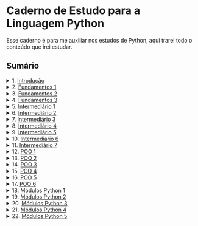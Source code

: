 # Caderno de Estudo para a Linguagem Python

Esse caderno é para me auxiliar nos estudos de Python, aqui trarei todo o conteúdo que irei estudar.

## Sumário

<details>
<summary>1. <a href="./doc/introducao.md">Introdução</a></summary>

### Resumo:
A introdução aborda a história e as principais características da linguagem Python, incluindo:
- **História:** Criada por Guido van Rossum em 1991, com foco em simplicidade e legibilidade.
- **Características principais:**
  - Sintaxe simples e intuitiva.
  - Versatilidade para diversas áreas, como desenvolvimento web, ciência de dados e inteligência artificial.
  - Linguagem interpretada, orientada a objetos e multiplataforma.
  - Grande comunidade e ecossistema rico de bibliotecas e frameworks.
- **Zen of Python.**

[Clique aqui para acessar o conteúdo completo.](./doc/introducao.md)

</details>

<details>
<summary>2. <a href="./doc/fundamentos1.md">Fundamentos 1</a></summary>

### Resumo:
O arquivo **Fundamentos 1** apresenta os conceitos básicos da linguagem Python, incluindo:
1. **Função `print()`:** Como exibir informações na tela, com exemplos de uso de `sep` e `end`.
2. **Tipos de Dados:** Tipos primitivos (`int`, `float`, `str`, `bool`) e conversões entre tipos.
3. **Operadores Aritméticos:** Operações matemáticas básicas, como soma, subtração, divisão, potência, etc.
4. **Variáveis:** Como declarar e usar variáveis em Python.
5. **Operações com Strings:** Concatenar, repetir e fatiar strings.
6. **Função `input()`:** Captura de entrada do usuário e conversão de dados.
7. **Métodos de Strings:** Métodos úteis para manipulação de strings, como `.lower()`, `.upper()`, `.replace()`, `.split()`, entre outros.
8. **Formatação de Strings:**
   - **Com `f-strings`:** Inserção de variáveis e expressões diretamente em strings.
   - **Com `.format()`:** Substituição de placeholders em strings.
   - **Com `%`:** Interpolação de strings usando especificadores de formato.

[Clique aqui para acessar o conteúdo completo.](./doc/fundamentos1.md)

</details>

<details>
<summary>3. <a href="./doc/fundamentos2.md">Fundamentos 2</a></summary>

### Resumo:
O arquivo **Fundamentos 2** aprofunda os conceitos da linguagem Python, abordando:
1. **Blocos de Código e Condicionais:** Uso de `if`, `elif` e `else` para controle de fluxo.
2. **Operadores de Comparação:** Comparações entre valores, como `>`, `<`, `==`, etc.
3. **Operadores Lógicos:** Combinação de condições com `and`, `or` e `not`.
4. **Operadores de Associação:** Verificação de pertencimento com `in` e `not in`.
5. **Interpolação de Strings:** Formatação de strings com `%`.
6. **Fatiamento de Strings:** Acesso a partes específicas de strings com `[início:fim:passo]`.
7. **Função `len`:** Contagem de caracteres em strings.
8. **Bloco `try` e `except`:** Tratamento de exceções e boas práticas.
9. **Variáveis e Constantes:** Convenções e boas práticas para reduzir a complexidade do código.
10. **Flag, `is`, `is not` e `None`:** Controle de estados e comparação de identidade de objetos.
11. **Função `id`:** Identificação única de objetos na memória.

[Clique aqui para acessar o conteúdo completo.](./doc/fundamentos2.md)

</details>

<details>
<summary>4. <a href="./doc/fundamentos3.md">Fundamentos 3</a></summary>

### Resumo:
O arquivo **Fundamentos 3** explora conceitos intermediários e avançados da linguagem Python, incluindo:
1. **Estruturas de Repetição:**
   - Uso do `while` e `break` para criar laços de repetição.
   - Boas práticas com `while`.
2. **Operadores de Atribuição com Operadores Aritméticos:**
   - Operadores como `+=`, `-=`, `*=`, etc.
   - Exemplos práticos de uso.
3. **Estruturas de Repetição com `for` e `range`:**
   - Iteração com `for` e como ele funciona internamente.
   - Uso de `enumerate` e `zip` para iterar sobre iteráveis.
4. **Introdução às Listas Mutáveis:**
   - Métodos úteis como `append`, `insert`, `pop`, `del`, `clear`, `extend`, e concatenação.
   - Cuidados com tipos mutáveis.
   - Iteração com `for in` em listas.
5. **Imprecisão de Números de Ponto Flutuante:**
   - Problemas de precisão com ponto flutuante.
   - Uso de `round` e `decimal.Decimal` para maior precisão.
6. **Métodos Úteis de Strings:**
   - Métodos como `split`, `join` e `strip`.
   - Exemplos práticos de manipulação de strings.
7. **Listas Dentro de Listas (Iteráveis Dentro de Iteráveis):**
   - Acessando elementos em listas aninhadas.
   - Iteração sobre listas de listas.
8. **Detalhes sobre o Interpretador do Python:**
   - Comandos úteis como `python mod.py`, `python -m`, `python -c`, etc.

[Clique aqui para acessar o conteúdo completo.](./doc/fundamentos3.md)

</details>

<details>
<summary>5. <a href="./doc/intermediario1.md">Intermediário 1</a></summary>

### Resumo:
O arquivo **Intermediário 1** aprofunda os conceitos de funções em Python, abordando:
1. **Introdução às Funções (`def`) em Python:**
   - Definição de funções.
   - Parâmetros e argumentos.
   - Valores padrão para parâmetros.
2. **Argumentos Nomeados e Posicionais:**
   - Diferença entre argumentos posicionais e nomeados.
   - Mistura de argumentos posicionais e nomeados.
3. **Valores Padrão para Parâmetros:**
   - Uso de valores padrão e `None` como valor padrão.
   - Refatoração de código com valores padrão.
4. **Escopo de Funções e Módulos:**
   - Diferença entre escopo global e local.
   - Uso da palavra-chave `global`.
5. **Retorno de Valores das Funções (`return`):**
   - Uso do `return` para retornar valores.
   - Retorno de múltiplos valores.
6. **Argumentos Não Nomeados com `*args`:**
   - Empacotamento e desempacotamento de argumentos.
   - Comparação com a função `sum`.
7. **Higher Order Functions e First-Class Functions:**
   - Diferença entre Higher Order Functions e First-Class Functions.
   - Exemplos práticos.
8. **Closure e Funções que Retornam Outras Funções:**
   - O que é uma closure.
   - Funções que retornam outras funções.
   - Exemplos práticos de closures.

[Clique aqui para acessar o conteúdo completo.](./doc/intermediario1.md)

</details>

<details>
<summary>6. <a href="./doc/intermediario2.md">Intermediário 2</a></summary>

### Resumo:
O arquivo **Intermediário 2** explora conceitos avançados de dicionários e conjuntos em Python, incluindo:
1. **Introdução ao Tipo de Dados `dict` - Dicionários em Python:**
   - O que são dicionários.
   - Criando e acessando valores em dicionários.
   - Iterando sobre dicionários.
2. **Manipulando Chaves e Valores em Dicionários:**
   - Adicionando, atualizando e removendo valores.
   - Verificando a existência de chaves.
3. **Métodos Úteis nos Dicionários Python (`dict`):**
   - Métodos como `setdefault`, `pop`, `popitem`, `update`, entre outros.
4. **Shallow Copy vs Deep Copy em Dados Mutáveis:**
   - Diferença entre cópia rasa e cópia profunda.
   - Exemplos práticos com `copy()` e `copy.deepcopy()`.
5. **Introdução ao Tipo `set` em Python (Conjuntos):**
   - O que são sets.
   - Criando e manipulando sets.
6. **Peculiaridades do Tipo Mutável `set`:**
   - Características como valores únicos e ausência de índices.
7. **Métodos Úteis do Tipo `set`:**
   - Métodos como `add`, `update`, `discard`, entre outros.
8. **Operadores Importantes para o Tipo `set`:**
   - Operadores como união (`|`), interseção (`&`), diferença (`-`), e diferença simétrica (`^`).
9. **Exemplos de Uso do Tipo `set`:**
   - Remoção de duplicados.
   - Aplicações práticas como jogos e validações.

[Clique aqui para acessar o conteúdo completo.](./doc/intermediario2.md)

</details>

<details>
<summary>7. <a href="./doc/intermediario3.md">Intermediário 3</a></summary>

### Resumo:
O arquivo **Intermediário 3** explora conceitos avançados de funções, comprehensions e manipulação de dados em Python, incluindo:
1. **Introdução à Função `lambda` (Função Anônima de Uma Linha):**
   - O que é uma função `lambda`.
   - Criando funções `lambda`.
   - Exemplos práticos com `lambda`.
2. **Funções Lambda Complexas:**
   - Funções `lambda` com retorno de outra função.
   - Funções `lambda` com múltiplos argumentos.
   - Funções `lambda` com `*args`.
3. **Empacotamento e Desempacotamento de Dicionários:**
   - Troca de valores com empacotamento.
   - Desempacotamento de dicionários.
4. **Uso de `*args` e `**kwargs`:**
   - O que são `*args` e `**kwargs`.
   - Exemplos práticos com `*args` e `**kwargs`.
5. **Introdução à List Comprehension:**
   - O que é List Comprehension.
   - Criando listas com List Comprehension.
   - Exemplos práticos.
6. **Mapeamento de Dados em List Comprehension:**
   - O que é mapeamento de dados.
   - Mapeamento com List Comprehension.
   - Exemplos práticos com condições.
7. **Filtro de Dados em List Comprehension (`filter`):**
   - O que é filtro de dados.
   - Filtrando dados com List Comprehension.
   - Exemplos práticos com condições.
8. **List Comprehension com Mais de Um `for`:**
   - O que é List Comprehension com múltiplos `for`.
   - Criando listas com múltiplos `for`.
   - Exemplos práticos com múltiplos `for`.
9. **Dictionary Comprehension e Set Comprehension:**
   - O que é Dictionary Comprehension.
   - O que é Set Comprehension.
   - Exemplos práticos.
10. **Função `isinstance()` - Para Saber se um Objeto é de Determinado Tipo:**
    - O que é a função `isinstance()`.
    - Usando `isinstance()` com tipos simples.
    - Usando `isinstance()` com múltiplos tipos.
    - Exemplos práticos.
11. **Valores Truthy e Falsy:**
    - O que são valores Truthy e Falsy.
    - Exemplos de valores Truthy e Falsy.
12. **Tipos Mutáveis e Imutáveis:**
    - O que são tipos mutáveis e imutáveis.
    - Exemplos de tipos mutáveis e imutáveis.
13. **Funções `dir`, `hasattr` e `getattr`:**
    - O que é a função `dir`.
    - O que é a função `hasattr`.
    - O que é a função `getattr`.
    - Exemplos práticos.
14. **Generator Expression, Iterables e Iterators:**
    - O que são iterables.
    - O que são iterators.
    - O que são generator expressions.
    - Diferença entre List Comprehension e Generator Expression.
    - Exemplos práticos.

[Clique aqui para acessar o conteúdo completo.](./doc/intermediario3.md)

</details>

<details>
<summary>8. <a href="./doc/intermediario4.md">Intermediário 4</a></summary>

### Resumo:
O arquivo **Intermediário 4** aprofunda conceitos sobre generators, tratamento de exceções e lançamento de erros em Python, incluindo:
1. **Introdução às Generator Functions em Python:**
   - O que são Generator Functions.
   - Como criar uma Generator Function.
   - Diferença entre Generator Functions e Generator Expressions.
   - Exemplos práticos.
2. **Yield from em Generator Functions:**
   - O que é `yield from`.
   - Como usar `yield from`.
   - Vantagens do `yield from`.
   - Exemplos práticos.
3. **Try e Except para Tratar Exceções:**
   - O que é o bloco `try` e `except`.
   - Tratando exceções específicas.
   - Capturando detalhes da exceção.
   - Exemplos práticos.
4. **Try, Except, Else e Finally:**
   - O que é o bloco `try`, `except`, `else` e `finally`.
   - Como usar `else` e `finally`.
   - Exemplos práticos.
5. **Built-in Exceptions:**
   - O que são Built-in Exceptions.
   - Exemplos de Built-in Exceptions.
6. **Raise - Lançando Exceções (Erros):**
   - O que é o `raise`.
   - Como usar o `raise`.
   - Tratando exceções lançadas com `raise`.
   - Exemplos práticos.

[Clique aqui para acessar o conteúdo completo.](./doc/intermediario4.md)

</details>

<details>
<summary>9. <a href="./doc/intermediario5.md">Intermediário 5</a></summary>

### Resumo:
O arquivo **Intermediário 5** explora conceitos avançados relacionados a módulos, pacotes e variáveis em Python, incluindo:
1. **Módulos - Import, From, As e *:**
   - O que são módulos.
   - Formas de importar módulos (completo, parcial, com alias e `*`).
   - Boas práticas ao importar módulos.
2. **Modularização - Entendendo os Seus Próprios Módulos e `sys.path`:**
   - O que é modularização.
   - Como o Python encontra módulos.
   - O papel do `__main__`.
   - Usando `sys.path` para personalizar caminhos.
3. **Como Importar Coisas do Seu Próprio Módulo (Ponto de Vista do `__main__`):**
   - Diferença entre o módulo principal e módulos importados.
   - Importação de módulos próprios.
   - Boas práticas ao importar de módulos próprios.
4. **Recarregando Módulos, `importlib` e Singleton:**
   - O que é recarregar módulos.
   - Usando `importlib.reload`.
   - O conceito de Singleton em módulos.
   - Boas práticas ao recarregar módulos.
5. **Introdução aos Packages (Pacotes) em Python:**
   - O que são packages.
   - Estrutura de um package.
   - Importando de packages.
   - O papel do arquivo `__init__.py`.
6. **O Ponto de Vista do `__main__` em Módulos e Pacotes:**
   - Como o `__main__` pode confundir.
   - Exemplos práticos para entender o comportamento do `__main__`.
7. **O Arquivo `__init__.py` nos Packages:**
   - O que é o `__init__.py`.
   - Usando o `__init__.py` para inicializar packages.
   - Exemplos práticos.
8. **Variáveis Livres e `nonlocal` (locals, globals):**
   - O que são variáveis livres.
   - O uso da palavra-chave `nonlocal`.
   - Funções `globals()` e `locals()`.
   - Exemplos práticos com variáveis livres e `nonlocal`.

[Clique aqui para acessar o conteúdo completo.](./doc/intermediario5.md)

</details>

<details>
<summary>10. <a href="./doc/intermediario6.md">Intermediário 6</a></summary>

### Resumo:
O arquivo **Intermediário 6** explora conceitos avançados de Python, incluindo decoradores, iteradores e funções recursivas, abordando:
1. **Variáveis Livres e `nonlocal` (locals, globals):**
   - O que são variáveis livres.
   - O que é a palavra-chave `nonlocal`.
   - Uso das funções `globals()` e `locals()`.
   - Exemplos práticos com variáveis livres e `nonlocal`.
2. **Funções Decoradoras e Decoradores:**
   - O que são funções decoradoras.
   - O que são decoradores e como usá-los com `@` (syntax sugar).
   - Exemplos práticos de criação e uso de decoradores.
3. **Decoradores com Parâmetros:**
   - O que são decoradores com parâmetros.
   - Como criar decoradores com parâmetros.
   - Vantagens dos decoradores com parâmetros.
4. **Ordem de Aplicação dos Decoradores:**
   - O que são decoradores empilhados.
   - Como funciona a ordem de aplicação.
   - Dicas para trabalhar com decoradores empilhados.
5. **Count é um Iterador Sem Fim (itertools):**
   - O que é `itertools.count`.
   - Diferença entre `count` e `range`.
   - Vantagens de usar `itertools.count`.
6. **Combinations, Permutations e Product - Itertools:**
   - O que são combinações, permutações e produto cartesiano.
   - Diferenças entre combinações, permutações e produto.
   - Exemplos práticos e vantagens de usar itertools.
7. **Groupby - Agrupando Valores (itertools):**
   - O que é `groupby`.
   - Como funciona o agrupamento com `groupby`.
   - Exemplos práticos e vantagens de usar `groupby`.
8. **Map, Partial, GeneratorType e Esgotamento de Iterators:**
   - O que é `map` e como usá-lo.
   - O que é `partial` e como criar funções parciais.
   - O que é `GeneratorType` e como verificar se um objeto é um generator.
   - Esgotamento de iteradores e como lidar com isso.
9. **Filter é um Filtro Funcional:**
   - O que é `filter` e como funciona.
   - Exemplos práticos de uso do `filter`.
   - Vantagens de usar `filter`.
10. **Reduce - Faz a Redução de um Iterável em um Valor:**
    - O que é `reduce` e como funciona.
    - Exemplos práticos de uso do `reduce`.
    - Vantagens e alternativas ao `reduce`.
11. **Funções Recursivas e Recursividade:**
    - O que são funções recursivas.
    - Elementos de uma função recursiva (caso base e caso recursivo).
    - Cuidados com funções recursivas (Stack Overflow e limite de recursão).
    - Exemplos práticos, como o cálculo de fatorial.

[Clique aqui para acessar o conteúdo completo.](./doc/intermediario6.md)

</details>

<details>
<summary>11. <a href="./doc/intermediario7.md">Intermediário 7</a></summary>

### Resumo:
O arquivo **Intermediário 7** aborda conceitos avançados de manipulação de arquivos, ambientes virtuais e boas práticas em Python, incluindo:
1. **O Que São Ambientes Virtuais em Python:**
   - O que é um ambiente virtual.
   - Por que usar ambientes virtuais.
   - Criando, ativando e desativando ambientes virtuais com `venv`.
   - Boas práticas ao usar ambientes virtuais.
2. **Pip - Instalando Pacotes e Bibliotecas:**
   - O que é o `pip`.
   - Comandos básicos para instalar, atualizar e desinstalar pacotes.
   - Congelando dependências com `pip freeze`.
   - Boas práticas ao usar o `pip`.
3. **Criando e Usando um `requirements.txt`:**
   - O que é o `requirements.txt`.
   - Criando e instalando dependências a partir do arquivo.
   - Boas práticas com o `requirements.txt`.
4. **Criando Arquivos com Python + Context Manager `with`:**
   - O que é a função `open` e modos de abertura de arquivos.
   - Usando o Context Manager `with` para manipular arquivos.
   - Métodos úteis do `TextIOWrapper` (`write`, `read`, `writelines`, etc.).
   - Operações com os módulos `os` e `json` para manipulação de arquivos e dados estruturados.
5. **Problema dos Parâmetros Mutáveis em Funções Python:**
   - O que são parâmetros mutáveis.
   - Problemas ao usar objetos mutáveis como valores padrão.
   - Como evitar o problema com `None`.
   - Exemplos práticos e boas práticas.
6. **Positional-Only Parameters (/) e Keyword-Only Arguments (*):**
   - O que são Positional-Only Parameters (`/`).
   - O que são Keyword-Only Arguments (`*`).
   - Exemplos práticos de uso.
   - Vantagens de usar `/` e `*` para maior clareza e controle.

[Clique aqui para acessar o conteúdo completo.](./doc/intermediario7.md)

</details>

<details>
<summary>12. <a href="./doc/poo1.md">POO 1</a></summary>

### Resumo:
O arquivo **POO 1** introduz os principais conceitos de Programação Orientada a Objetos (POO) em Python, incluindo:
1. **Classes como Moldes para Objetos:**
   - O que são classes e instâncias.
   - Como criar objetos a partir de classes.
   - Convenção de nomes (PascalCase para classes).
2. **Método `__init__` (Inicializador de Atributos):**
   - Como inicializar atributos de instância.
   - Diferença entre atributos de instância e de classe.
3. **Métodos em Instâncias de Classes:**
   - Definição e uso de métodos.
   - O papel do `self`.
4. **Entendendo `self` em Classes Python:**
   - Como o `self` referencia a própria instância.
   - Diferença entre chamada por instância e por classe.
5. **Escopo da Classe e de Métodos:**
   - Diferença entre atributos de classe, de instância e variáveis locais.
6. **Mantendo Estados Dentro da Classe:**
   - Como usar atributos para manter o estado do objeto.
   - Exemplo prático com métodos que alteram o estado.
7. **Atributos de Classe:**
   - O que são e como são compartilhados entre instâncias.
   - Diferença entre atributos de classe e de instância.
8. **`__dict__` e `vars` para Atributos de Instância:**
   - Como inspecionar e manipular atributos dinamicamente.
9. **Curiosidades sobre Convenções de Nomes:**
   - Diferença entre PascalCase, camelCase e snake_case.
   - Convenções recomendadas para Python.

[Clique aqui para acessar o conteúdo completo.](./doc/poo1.md)

</details>

<details>
<summary>13. <a href="./doc/poo2.md">POO 2</a></summary>

### Resumo:
O arquivo **POO 2** aprofunda os conceitos de Programação Orientada a Objetos em Python, incluindo:
1. **Métodos de Classe (@classmethod) e Factory Methods:**
   - O que são métodos de classe.
   - Como definir e usar métodos de classe.
   - Factory methods para criar instâncias de formas alternativas.
2. **@staticmethod (Métodos Estáticos):**
   - O que são métodos estáticos.
   - Diferença entre métodos estáticos e funções comuns.
   - Quando usar métodos estáticos.
3. **method vs @classmethod vs @staticmethod:**
   - Diferença entre métodos de instância, de classe e estáticos.
   - Exemplos práticos e dicas de uso.
4. **@property - Um Getter no Modo Pythônico:**
   - Como criar getters usando o decorador @property.
   - Vantagens do uso pythônico.
   - Comparação com getters tradicionais.
5. **@property + @setter - Getter e Setter no Modo Pythônico:**
   - Como criar getters e setters elegantes e seguros.
   - Boas práticas para encapsulamento.
6. **Encapsulamento (public, _protected, __private):**
   - Convenções de acesso em Python.
   - Name mangling e exemplos práticos.
7. **Relações entre Classes: Associação, Agregação e Composição:**
   - O que são associação, agregação e composição.
   - Exemplos práticos de cada relação.
   - Diferenças e dicas de modelagem.
8. **Agregação - Python Orientado a Objetos:**
   - Relação de um para muitos com ciclo de vida independente.
   - Exemplo prático de agregação.
9. **Composição - Python Orientado a Objeto:**
   - Relação forte de dependência entre objetos.
   - Diferença entre agregação e composição.
   - Exemplo prático de composição.

[Clique aqui para acessar o conteúdo completo.](./doc/poo2.md)

</details>

<details>
<summary>14. <a href="./doc/poo3.md">POO 3</a></summary>

### Resumo:
O arquivo **POO 3** aprofunda ainda mais os conceitos de Programação Orientada a Objetos em Python, incluindo:
1. **Herança Simples - Python Orientado a Objetos:**
   - O que é herança.
   - Diferença entre herança e composição.
   - Termos importantes (superclasse, subclasse, etc.).
   - Exemplo prático e dicas de uso.
2. **super() e a Sobreposição de Membros:**
   - O que é `super()` e como utilizá-lo.
   - Sobreposição (override) de métodos e atributos.
   - Ordem de Resolução de Métodos (MRO).
   - Exemplo prático e boas práticas.
3. **Herança Múltipla - Python Orientado a Objetos:**
   - O que é herança múltipla.
   - Diferença entre herança simples e múltipla.
   - Ordem de Resolução de Métodos (MRO) em herança múltipla.
   - Exemplo prático e dicas de uso.
4. **Classes Abstratas - Abstract Base Class (abc):**
   - O que são classes abstratas.
   - Uso do decorador `@abstractmethod`.
   - Regras e exemplos práticos.
   - Dicas e boas práticas.
5. **@abstractmethod para Qualquer Método Decorado (@property, setter, etc.):**
   - Como usar `@abstractmethod` com `@property`, setters, classmethods e staticmethods.
   - Exemplo prático e boas práticas.
6. **Polimorfismo, Assinatura de Métodos e Liskov Substitution Principle:**
   - O que é polimorfismo.
   - Assinatura de métodos e sobreposição (override).
   - Princípio da Substituição de Liskov (L do SOLID).
   - Exemplo prático e dicas de uso.
7. **Criando Exceptions em Python Orientado a Objetos:**
   - O que são exceções e como criar exceções personalizadas.
   - Levantando e relançando exceções.
   - Adicionando notas em exceções (Python 3.11+).
   - Exemplo prático e boas práticas.

[Clique aqui para acessar o conteúdo completo.](./doc/poo3.md)

</details>

<details>
<summary>15. <a href="./doc/poo4.md">POO 4</a></summary>

### Resumo:
O arquivo **POO 4** explora conceitos avançados de Programação Orientada a Objetos em Python, incluindo:
1. **Python Special Methods, Magic Methods ou Dunder Methods:**
   - O que são Dunder Methods (ou Magic Methods).
   - Principais Dunder Methods para representação, operadores matemáticos e comparação.
   - Exemplos práticos de uso.
2. **Python Dunder Methods `__repr__` e `__str__`:**
   - Diferença entre `__repr__` e `__str__`.
   - Como implementar e usar esses métodos.
   - Exemplos práticos e boas práticas.
3. **Dunder Methods para Operadores Matemáticos e Comparação:**
   - Personalizando operadores como `+`, `-`, `>`, `<`, etc.
   - Exemplos práticos de uso em classes personalizadas.
   - Dicas para manter o comportamento intuitivo.
4. **Métodos `__new__` e `__init__` em Classes Python:**
   - O que são os métodos `__new__` e `__init__`.
   - Diferença entre `__new__` (criação) e `__init__` (inicialização).
   - Exemplos práticos e boas práticas para uso.

[Clique aqui para acessar o conteúdo completo.](./doc/poo4.md)

</details>

<details>
<summary>16. <a href="./doc/poo5.md">POO 5</a></summary>

### Resumo:
O arquivo **POO 5** explora conceitos avançados de Programação Orientada a Objetos em Python, incluindo:
1. **Context Manager com Classes - Criando e Usando Gerenciadores de Contexto:**
   - O que é um Context Manager.
   - Implementação de `__enter__` e `__exit__`.
   - Tratamento de exceções no método `__exit__`.
   - Exemplo prático com classes personalizadas.
2. **Context Manager com `contextlib.contextmanager`:**
   - Uso do decorador `@contextmanager` para criar gerenciadores de contexto.
   - Diferença entre Context Managers com classes e com funções.
   - Tratamento de exceções e liberação de recursos.
   - Exemplo prático com funções decoradas.
3. **Funções Decoradoras e Decoradores com Classes:**
   - O que são decoradores e como usá-los com classes.
   - Adicionando métodos dinamicamente a classes com decoradores.
   - Exemplo prático de decoradores para adicionar `__repr__`.
4. **Funções Decoradoras e Decoradores com Métodos:**
   - Modificando o comportamento de métodos com decoradores.
   - Exemplo prático de decoradores para métodos específicos.
   - Dicas para criar decoradores reutilizáveis.
5. **Método Especial `__call__`:**
   - O que é o método especial `__call__`.
   - Transformando instâncias de classes em objetos "callables".
   - Exemplo prático de uso do método `__call__`.
6. **Classes Decoradoras (Decorator Classes):**
   - O que são classes decoradoras.
   - Como usar o método especial `__call__` para criar decoradores com estado.
   - Exemplo prático de classes decoradoras para modificar funções.

[Clique aqui para acessar o conteúdo completo.](./doc/poo5.md)

</details>

<details>
<summary>17. <a href="./doc/poo6.md">POO 6</a></summary>

### Resumo:
O arquivo **POO 6** explora conceitos avançados de Programação Orientada a Objetos em Python, incluindo:
1. **Teoria: Metaclasses em Python:**
   - O que são metaclasses.
   - Como funcionam as metaclasses.
   - Métodos importantes das metaclasses (`__new__` e `__call__`).
   - Exemplo prático e explicação detalhada.
   - Dicas e observações sobre o uso de metaclasses.
2. **`dir` e `help` + DocStrings:**
   - O que são `dir` e `help`.
   - O que são DocStrings e como usá-las.
   - Exemplos práticos de DocStrings em módulos, funções, classes e métodos.
   - Dicas e boas práticas para escrever DocStrings claras e objetivas.
3. **Enumerações (`enum.Enum`):**
   - O que são enumerações.
   - Características das enumerações em Python.
   - Como criar enumerações com `enum.Enum` e `enum.auto`.
   - Acessando membros e valores de enumerações.
   - Exemplo prático e boas práticas.
4. **Dataclasses - O Que São?:**
   - O que são dataclasses e por que usá-las.
   - Métodos especiais (`__init__` e `__post_init__`).
   - Configurações do decorador `@dataclass`.
   - Funções auxiliares (`asdict` e `astuple`).
   - Valores padrão, `field` e `fields`.
   - Exemplo prático e boas práticas.
5. **NamedTuple - Tuplas Imutáveis com Nomes para Valores:**
   - O que são NamedTuples.
   - Por que usar NamedTuples.
   - Características das NamedTuples.
   - Exemplo prático com `typing.NamedTuple` e `collections.namedtuple`.
   - Dicas e boas práticas.
6. **Criando Sua Própria Lista com Iterable, Iterator e Sequence:**
   - O que são Iterable, Iterator e Sequence.
   - Por que implementar protocolos.
   - Protocolo Sequence e Iterator.
   - Exemplo prático de implementação de uma lista personalizada.
   - Dicas e boas práticas para implementar protocolos.

[Clique aqui para acessar o conteúdo completo.](./doc/poo6.md)

</details>

<details>
<summary>18. <a href="./doc/modulo1.md">Módulos Python 1</a></summary>

### Resumo:
O arquivo **Módulos Python** explora conceitos relacionados a manipulação de datas, horários e internacionalização, incluindo:
1. **Criando Datas e Horas em Python com `datetime`:**
   - O que é o módulo `datetime`.
   - Criando datas e horas específicas.
   - Trabalhando com Unix Timestamp.
   - Trabalhando com Timezones usando `pytz`.
   - Exemplo prático e boas práticas.
2. **Calculando Datas com `datetime.timedelta` e `dateutil.relativedelta`:**
   - Diferença entre `timedelta` (diferença fixa) e `relativedelta` (diferença relativa).
   - Exemplos práticos de cálculos com datas.
   - Dicas e boas práticas para cálculos precisos.
3. **Formatando Datas do `datetime` com `strftime`:**
   - O que é `strftime` e como usá-lo para formatar datas.
   - Principais códigos de formatação.
   - Exemplos práticos e boas práticas.
4. **Usando `calendar` para Calendários e Datas:**
   - O que é o módulo `calendar`.
   - Funções úteis como `monthrange`, `weekday`, `monthcalendar`, entre outras.
   - Exemplos práticos de criação e manipulação de calendários.
   - Dicas e boas práticas.
5. **Usando `locale` para Internacionalização (Tradução):**
   - O que é o módulo `locale`.
   - Configurando e obtendo informações sobre o locale do sistema.
   - Exemplos práticos de internacionalização.
   - Dicas e boas práticas para trabalhar com diferentes idiomas e regiões.

[Clique aqui para acessar o conteúdo completo.](./doc/modulo1.md)

</details>

<details>
<summary>19. <a href="./doc/modulo2.md">Módulos Python 2</a></summary>

### Resumo:
O arquivo **Módulos Python 2** explora conceitos relacionados à manipulação de arquivos, diretórios e caminhos em Python, incluindo:
1. **O Módulo `os` para Interação com o Sistema:**
   - O que é o módulo `os`.
   - Principais funções para manipulação de arquivos e diretórios.
   - Exemplos práticos e boas práticas.
2. **O Módulo `os.path` para Trabalhar com Caminhos:**
   - O que é o módulo `os.path`.
   - Funções úteis para manipulação de caminhos de arquivos e diretórios.
   - Exemplos práticos e dicas de uso.
3. **Usando `os.listdir` para Navegar em Caminhos:**
   - O que é `os.listdir`.
   - Como listar o conteúdo de diretórios.
   - Exemplos práticos e boas práticas.
4. **Usando `os.walk` para Navegar em Caminhos de Forma Recursiva:**
   - O que é `os.walk`.
   - Estrutura gerada por `os.walk`.
   - Exemplos práticos de navegação recursiva.
   - Dicas e boas práticas.
5. **Usando `os.path.getsize` e `os.stat` para Dados dos Arquivos (Tamanho em Bytes):**
   - O que são `os.path.getsize` e `os.stat`.
   - Função para formatar tamanhos de arquivos.
   - Exemplos práticos e boas práticas.
6. **Usando `os` + `shutil` para Manipular Arquivos e Pastas:**
   - O que são os módulos `os` e `shutil`.
   - Funções para copiar, mover, renomear e apagar arquivos e pastas.
   - Exemplos práticos e boas práticas.

[Clique aqui para acessar o conteúdo completo.](./doc/modulo2.md)

</details>

<details>
<summary>20. <a href="./doc/modulo3.md">Módulos Python 3</a></summary>

### Resumo:
O arquivo **Módulos Python 3** explora conceitos relacionados ao uso de JSON e CSV em Python, incluindo:
1. **O Que é JSON - JavaScript Object Notation:**
   - O que é JSON e por que usá-lo.
   - Tipos de dados suportados pelo JSON.
   - Conversão de tipos entre Python e JSON.
   - Exemplo de arquivo JSON.
   - Dicas e boas práticas.
2. **Usando `json.dumps` e `json.loads` com Strings + `typing.TypedDict`:**
   - O que são `json.dumps` e `json.loads`.
   - Serialização e desserialização de dados JSON.
   - Uso de `TypedDict` para validação de dados JSON.
   - Exemplo prático e boas práticas.
3. **Usando `json.dump` e `json.load` com Arquivos:**
   - O que são `json.dump` e `json.load`.
   - Salvando e carregando dados JSON em arquivos.
   - Exemplo prático e boas práticas.
4. **CSV (Comma Separated Values - Valores Separados por Vírgulas):**
   - O que é CSV e por que usá-lo.
   - Estrutura de um arquivo CSV.
   - Regras simples para trabalhar com CSV.
   - Exemplo de arquivo CSV.
   - Dicas e boas práticas.
5. **Usando `csv.reader` e `csv.DictReader` para Ler Arquivos CSV:**
   - Diferença entre `csv.reader` e `csv.DictReader`.
   - Leitura de arquivos CSV como listas ou dicionários.
   - Exemplo prático e boas práticas.
6. **Usando `csv.writer` e `csv.DictWriter` para Escrever em Arquivos CSV:**
   - Diferença entre `csv.writer` e `csv.DictWriter`.
   - Escrita de arquivos CSV como listas ou dicionários.
   - Exemplo prático e boas práticas.

[Clique aqui para acessar o conteúdo completo.](./doc/modulo3.md)

</details>

<details>
<summary>21. <a href="./doc/modulo4.md">Módulos Python 4</a></summary>

### Resumo:
O arquivo **Módulos Python 4** explora conceitos relacionados ao uso de bibliotecas para geração de números aleatórios, manipulação de variáveis de ambiente e templates em Python, incluindo:
1. **Usando o Módulo `random` para Geradores de Números Pseudoaleatórios:**
   - O que é o módulo `random`.
   - Diferença entre números pseudoaleatórios e aleatórios.
   - Principais funções do módulo `random` para geração de números e manipulação de iteráveis.
   - Exemplos práticos e boas práticas.
2. **Usando o Módulo `secrets` para Gerar Números Aleatórios Seguros:**
   - O que é o módulo `secrets`.
   - Diferença entre `random` e `secrets`.
   - Funções seguras para geração de números aleatórios e tokens.
   - Exemplos práticos e boas práticas.
3. **Usando `string.Template` para Substituir Variáveis em Textos:**
   - O que é `string.Template`.
   - Métodos de substituição (`substitute` e `safe_substitute`).
   - Personalização de delimitadores com subclasses.
   - Exemplos práticos e boas práticas.
4. **Variáveis de Ambiente com `os.getenv`, `os.environ` e `python-dotenv` (.env):**
   - O que são variáveis de ambiente e por que usá-las.
   - Métodos para trabalhar com variáveis de ambiente (`os.getenv`, `os.environ`).
   - Uso do `python-dotenv` para gerenciar variáveis de ambiente com arquivos `.env`.
   - Exemplos práticos e boas práticas.

[Clique aqui para acessar o conteúdo completo.](./doc/modulo4.md)

</details>

<details>
<summary>22. <a href="./doc/modulo5.md">Módulos Python 5</a></summary>

### Resumo:
O arquivo **Módulos Python 5** explora conceitos relacionados ao envio de e-mails, compactação de arquivos e manipulação de argumentos de linha de comando em Python, incluindo:
1. **Enviando E-mails SMTP com Python:**
   - O que é SMTP e por que usar Python para enviar e-mails.
   - Bibliotecas utilizadas (`smtplib`, `email.mime`, `dotenv`, `os`).
   - Exemplo prático de envio de e-mails com HTML e templates.
   - Dicas e boas práticas para segurança e configuração.
2. **ZIP - Compactando / Descompactando Arquivos com `zipfile.ZipFile`:**
   - O que é o módulo `zipfile` e arquivos ZIP.
   - Principais funções para compactar, ler e extrair arquivos ZIP.
   - Exemplo prático de compactação e descompactação de arquivos.
   - Dicas e boas práticas para manipulação de arquivos ZIP.
3. **sys.argv - Executando arquivos com argumentos no sistema:**
   - O que é `sys.argv` e sua estrutura.
   - Por que usar `sys.argv` para automatização e flexibilidade.
   - Exemplo prático de captura e tratamento de argumentos de linha de comando.
   - Tratamento de erros e validação de argumentos.
   - Dicas e boas práticas para scripts interativos.
4. **argparse.ArgumentParser - Argumentos mais complexos:**
   - O que é `argparse.ArgumentParser` e suas funcionalidades.
   - Por que usar `argparse` para argumentos complexos.
   - Exemplo prático com argumentos opcionais, obrigatórios e múltiplos valores.
   - Tratamento de erros e validação de argumentos.
   - Dicas e boas práticas para scripts robustos e configuráveis.

[Clique aqui para acessar o conteúdo completo.](./doc/modulo5.md)

</details>